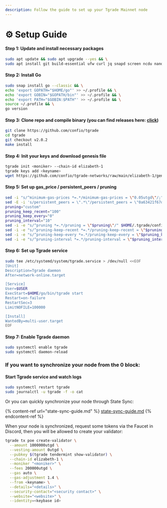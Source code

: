 ```yaml
---
description: Follow the guide to set up your Tgrade Mainnet node
---
```


# ⚙ Setup Guide

#### **Step 1: Update and install necessary packages**

```bash
sudo apt update && sudo apt upgrade --yes && \
sudo apt install git build-essential ufw curl jq snapd screen ncdu nano fuse ufw --yes
```

#### **Step 2: Install Go**

```bash
sudo snap install go --classic && \
echo 'export GOPATH="$HOME/go"' >> ~/.profile && \
echo 'export GOBIN="$GOPATH/bin"' >> ~/.profile && \
echo 'export PATH="$GOBIN:$PATH"' >> ~/.profile && \
source ~/.profile && \
go version
```

#### Step 3: Clone repo and compile binary (you can find releases here: [click](https://github.com/confio/tgrade/tags))

```bash
git clone https://github.com/confio/tgrade
cd tgrade
git checkout v2.0.2
make install
```

#### Step 4: Init your keys and download genesis file

```bash
tgrade init <moniker> --chain-id elizabeth-1
tgrade keys add <keyname>
wget https://github.com/confio/tgrade-networks/raw/main/elizabeth-1/genesis.json -O $HOME/.tgrade/config/genesis.json
```

#### Step 5: Set up gas\_price / persistent\_peers / pruning

```bash
sed -i "s/^minimum-gas-prices *=.*/minimum-gas-prices = \"0.05utgd\"/;" $HOME/.tgrade/config/app.toml
sed -E -i 's/persistent_peers = \".*\"/persistent_peers = \"0a63421f67d02e7fb823ea6d6ceb8acf758df24d@142.132.226.137:26656,4a319eead699418e974e8eed47c2de6332c3f825@167.235.255.9:26656,6918efd409684d64694cac485dbcc27dfeea4f38@49.12.240.203:26656\"/' $HOME/.tgrade/config/config.toml
pruning="custom"
pruning_keep_recent="100"
pruning_keep_every="0"
pruning_interval="10"
sed -i -e "s/^pruning *=.*/pruning = \"$pruning\"/" $HOME/.tgrade/config/app.toml
sed -i -e "s/^pruning-keep-recent *=.*/pruning-keep-recent = \"$pruning_keep_recent\"/" $HOME/.tgrade/config/app.toml
sed -i -e "s/^pruning-keep-every *=.*/pruning-keep-every = \"$pruning_keep_every\"/" $HOME/.tgrade/config/app.toml
sed -i -e "s/^pruning-interval *=.*/pruning-interval = \"$pruning_interval\"/" $HOME/.tgrade/config/app.toml
```

#### Step 6: Set up Tgrade service

```bash
sudo tee /etc/systemd/system/tgrade.service > /dev/null <<EOF
[Unit]
Description=Tgrade daemon
After=network-online.target

[Service]
User=$USER
ExecStart=$HOME/go/bin/tgrade start
Restart=on-failure
RestartSec=3
LimitNOFILE=100000

[Install]
WantedBy=multi-user.target
EOF
```

#### Step 7: Enable Tgrade daemon

```bash
sudo systemctl enable tgrade
sudo systemctl daemon-reload
```

### If you want to synchronize your node from the 0 block:

#### Start Tgrade service and watch logs

```bash
sudo systemctl restart tgrade
sudo journalctl -u tgrade -f -o cat
```

Or you can quickly synchronize your node through State Sync:

{% content-ref url="state-sync-guide.md" %}
[state-sync-guide.md](state-sync-guide.md)
{% endcontent-ref %}

When your node is synchronized, request some tokens via the Faucet in Discord, then you will be allowed to create your validator:

```bash
tgrade tx poe create-validator \
  --amount 1000000utgd \
  --vesting-amount 0utgd \
  --pubkey $(tgrade tendermint show-validator) \
  --chain-id elizabeth-1 \
  --moniker "<moniker>" \
  --fees 200000utgd \
  --gas auto \
  --gas-adjustment 1.4 \
  --from <keyname> \
  --details="<details>" \
  --security-contact="<security contact>" \
  --website="<website>" \
  --identity=<keybase id>
```
